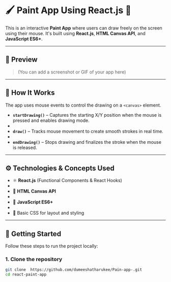 # 🖌️ Paint App Using React.js 🎨


This is an interactive **Paint App** where users can draw freely on the screen using their mouse. It's built using **React.js**, **HTML Canvas API**, and **JavaScript ES6+**.

---

## 📸 Preview

> (You can add a screenshot or GIF of your app here)

---

## 🧠 How It Works

The app uses mouse events to control the drawing on a `<canvas>` element.

- **`startDrawing()`** – Captures the starting X/Y position when the mouse is pressed and enables drawing mode.
- 
- **`draw()`** – Tracks mouse movement to create smooth strokes in real time.
- 
- **`endDrawing()`** – Stops drawing and finalizes the stroke when the mouse is released.

---

## ⚙️ Technologies & Concepts Used

- ⚛️ **React.js** (Functional Components & React Hooks)
- 
- 🎯 **HTML Canvas API**
- 
- 🧩 **JavaScript ES6+**
- 
- 💅 Basic CSS for layout and styling


---

## 🚀 Getting Started

Follow these steps to run the project locally:

### 1. Clone the repository

```bash
git clone  https://github.com/dumeeshatharukee/Pain-app-.git
cd react-paint-app
